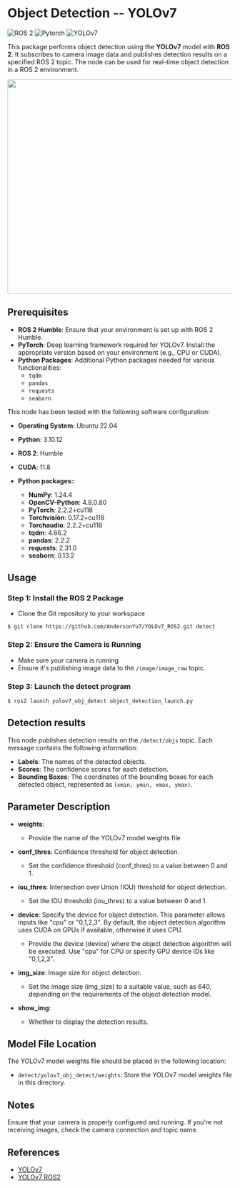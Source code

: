 # Object Detection -- YOLOv7
![ROS 2](https://img.shields.io/badge/ROS2-humble-blue.svg)
![Pytorch](https://img.shields.io/badge/Pytorch-blue.svg)
![YOLOv7](https://img.shields.io/badge/YOLOv7-green.svg)

This package performs object detection using the **YOLOv7** model with **ROS 2**. It subscribes to camera image data and publishes detection results on a specified ROS 2 topic. The node can be used for real-time object detection in a ROS 2 environment.

<div align=center>
<img src="https://github.com/AndersonYu7/YOLOv7_ROS2/assets/95768254/2a480fce-92e8-466f-83db-b9f9766056dd" width="640" height="480">
</div>

## Prerequisites
- **ROS 2 Humble**: Ensure that your environment is set up with ROS 2 Humble.
- **PyTorch**: Deep learning framework required for YOLOv7. Install the appropriate version based on your environment (e.g., CPU or CUDA).
- **Python Packages**: Additional Python packages needed for various functionalities:
  - `tqdm`
  - `pandas`
  - `requests`
  - `seaborn`
 
This node has been tested with the following software configuration:

- **Operating System**: Ubuntu 22.04
- **Python**: 3.10.12
- **ROS 2**: Humble
- **CUDA**: 11.8

- **Python packages:**:
  - **NumPy**: 1.24.4
  - **OpenCV-Python**: 4.9.0.80
  - **PyTorch**: 2.2.2+cu118
  - **Torchvision**: 0.17.2+cu118
  - **Torchaudio**: 2.2.2+cu118
  - **tqdm**: 4.66.2
  - **pandas**: 2.2.2
  - **requests**: 2.31.0
  - **seaborn**: 0.13.2

## Usage
### Step 1: Install the ROS 2 Package
- Clone the Git repository to your workspace

`$ git clone https://github.com/AndersonYu7/YOLOv7_ROS2.git detect`

### Step 2: **Ensure the Camera is Running**
- Make sure your camera is running
- Ensure it's publishing image data to the `/image/image_raw` topic.

### Step 3: Launch the detect program 
`$ ros2 launch yolov7_obj_detect object_detection_launch.py `

## Detection results

This node publishes detection results on the `/detect/objs` topic. Each message contains the following information:

- **Labels**: The names of the detected objects.
- **Scores**: The confidence scores for each detection.
- **Bounding Boxes**: The coordinates of the bounding boxes for each detected object, represented as `(xmin, ymin, xmax, ymax)`.


## Parameter Description
* **weights**:
  - Provide the name of the YOLOv7 model weights file

* **conf_thres**: Confidence threshold for object detection.
  - Set the confidence threshold (conf_thres) to a value between 0 and 1.

* **iou_thres**: Intersection over Union (IOU) threshold for object detection.
  - Set the IOU threshold (iou_thres) to a value between 0 and 1.

* **device**: Specify the device for object detection. This parameter allows inputs like "cpu" or "0,1,2,3". By default, the object detection algorithm uses CUDA on GPUs if available, otherwise it uses CPU.
  - Provide the device (device) where the object detection algorithm will be executed. Use "cpu" for CPU or specify GPU device IDs like "0,1,2,3".

* **img_size**: Image size for object detection.
  - Set the image size (img_size) to a suitable value, such as 640, depending on the requirements of the object detection model.

* **show_img**:
  - Whether to display the detection results.

## Model File Location

The YOLOv7 model weights file should be placed in the following location:

- `detect/yolov7_obj_detect/weights`: Store the YOLOv7 model weights file in this directory.

## Notes
Ensure that your camera is properly configured and running. If you're not receiving images, check the camera connection and topic name.

## References
* [YOLOv7](https://github.com/WongKinYiu/yolov7.git)
* [YOLOv7 ROS2](https://github.com/Marnonel6/YOLOv7_ROS2.git)
